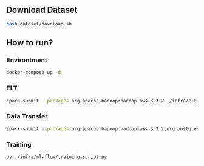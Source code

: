 ## Download Dataset

```sh
bash dataset/download.sh
```

## How to run?

### **Environtment**
```sh
docker-compose up -d
```

### **ELT**
```sh
spark-submit --packages org.apache.hadoop:hadoop-aws:3.3.2 ./infra/elt/elt.py
```

### **Data Transfer**

```sh
spark-submit --packages org.apache.hadoop:hadoop-aws:3.3.2,org.postgresql:postgresql:42.5.0 ./infra/data-warehouse/data-transfer.py
```

### **Training**
```sh
py ./infra/ml-flow/training-script.py
```
